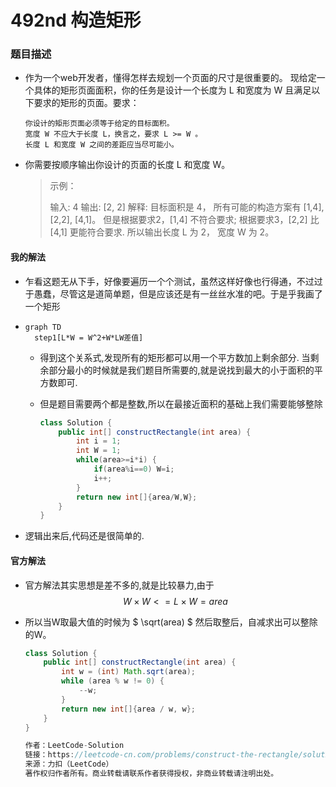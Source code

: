 # 492nd 构造矩形

### 题目描述

- 作为一个web开发者，懂得怎样去规划一个页面的尺寸是很重要的。 现给定一个具体的矩形页面面积，你的任务是设计一个长度为 L 和宽度为 W 且满足以下要求的矩形的页面。要求：

  ```
  你设计的矩形页面必须等于给定的目标面积。
  宽度 W 不应大于长度 L，换言之，要求 L >= W 。
  长度 L 和宽度 W 之间的差距应当尽可能小。
  ```

- 你需要按顺序输出你设计的页面的长度 L 和宽度 W。

  > 示例：
  >
  > 输入: 4
  > 输出: [2, 2]
  > 解释: 目标面积是 4， 所有可能的构造方案有 [1,4], [2,2], [4,1]。
  > 但是根据要求2，[1,4] 不符合要求; 根据要求3，[2,2] 比 [4,1] 更能符合要求. 所以输出长度 L 为 2， 宽度 W 为 2。

#### 我的解法

- 乍看这题无从下手，好像要遍历一个个测试，虽然这样好像也行得通，不过过于愚蠢，尽管这是道简单题，但是应该还是有一丝丝水准的吧。于是乎我画了一个矩形

- ```mermaid
  graph TD
    step1[L*W = W^2+W*LW差值]
  ```

  - 得到这个关系式,发现所有的矩形都可以用一个平方数加上剩余部分. 当剩余部分最小的时候就是我们题目所需要的,就是说找到最大的小于面积的平方数即可.

  - 但是题目需要两个都是整数,所以在最接近面积的基础上我们需要能够整除

    ```java
    class Solution {
        public int[] constructRectangle(int area) {
            int i = 1;
            int W = 1;
            while(area>=i*i) {
                if(area%i==0) W=i;
                i++;
            }
            return new int[]{area/W,W};
        }
    }
    ```


- 逻辑出来后,代码还是很简单的.

#### 官方解法

- 官方解法其实思想是差不多的,就是比较暴力,由于
  $$
  W \times W<=L\times W=area
  $$

- 所以当W取最大值的时候为 $ \sqrt(area) $ 然后取整后，自减求出可以整除的W。

  ```Java
  class Solution {
      public int[] constructRectangle(int area) {
          int w = (int) Math.sqrt(area);
          while (area % w != 0) {
              --w;
          }
          return new int[]{area / w, w};
      }
  }
  
  作者：LeetCode-Solution
  链接：https://leetcode-cn.com/problems/construct-the-rectangle/solution/gou-zao-ju-xing-by-leetcode-solution-dest/
  来源：力扣（LeetCode）
  著作权归作者所有。商业转载请联系作者获得授权，非商业转载请注明出处。
  ```
  
  
  
  

